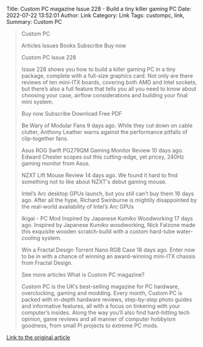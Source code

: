 Title: Custom PC magazine Issue 228 - Build a tiny killer gaming PC
Date: 2022-07-22 13:52:01
Author: Link
Category: Link
Tags: custompc, link, 
Summary: Custom PC

> Custom PC
>  
> Articles  Issues  Books  Subscribe  Buy now  
>  
>  
>  
>  
> Custom PC issue 228
> 
> Issue 228 shows you how to build a killer gaming PC in a tiny package, complete with a full-size graphics card. Not only are there reviews of ten mini-ITX boards, covering both AMD and Intel sockets, but there’s also a full feature that tells you all you need to know about choosing your case, airflow considerations and building your final mini system.
> 
> Buy now
> Subscribe
> Download Free PDF
> 
> Be Wary of Modular Fans
> 9 days ago.
> While they cut down on cable clutter, Anthony Leather warns against the performance pitfalls of clip-together fans.
> 
> 
> Asus ROG Swift PG279QM Gaming Monitor Review
> 10 days ago.
> Edward Chester scopes out this cutting-edge, yet pricey, 240Hz gaming monitor from Asus.
> 
> 
> NZXT Lift Mouse Review
> 14 days ago.
> We found it hard to find something not to like about NZXT's debut gaming mouse.
> 
> 
> Intel’s Arc desktop GPUs launch, but you still can’t buy them
> 16 days ago.
> After all the hype, Richard Swinburne is mightily disappointed by the real-world availability of Intel’s Arc GPUs
> 
> 
> Ikigai - PC Mod Inspired by Japanese Kumiko Woodworking
> 17 days ago.
> Inspired by Japanese Kumiko woodworking, Nick Falzone made this exquisite wooden scratch-build with a custom hard-tube water-cooling system.
> 
> 
> Win a Fractal Design Torrent Nano RGB Case
> 18 days ago.
> Enter now to be in with a chance of winning an award-winning mini-ITX chassis from Fractal Design.
> 
> See more articles
> What is Custom PC magazine?
> 
> Custom PC is the UK’s best-selling magazine for PC hardware, overclocking, gaming and modding. Every month, Custom PC is packed with in-depth hardware reviews, step-by-step photo guides and informative features, all with a focus on tinkering with your computer’s insides. Along the way you’ll also find hard-hitting tech opinion, game reviews and all manner of computer hobbyism goodness, from small Pi projects to extreme PC mods.
> 
> 

[Link to the original article](https://custompc.raspberrypi.com/)
